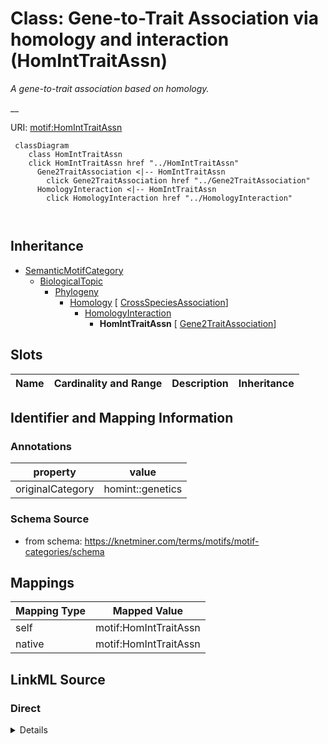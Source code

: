 

# Class: Gene-to-Trait Association via homology and interaction (HomIntTraitAssn) 


_A gene-to-trait association based on homology._

__





URI: [motif:HomIntTraitAssn](https://knetminer.com/terms/motifs/motif-categories/HomIntTraitAssn)






```mermaid
 classDiagram
    class HomIntTraitAssn
    click HomIntTraitAssn href "../HomIntTraitAssn"
      Gene2TraitAssociation <|-- HomIntTraitAssn
        click Gene2TraitAssociation href "../Gene2TraitAssociation"
      HomologyInteraction <|-- HomIntTraitAssn
        click HomologyInteraction href "../HomologyInteraction"
      
      
```





## Inheritance
* [SemanticMotifCategory](SemanticMotifCategory.md)
    * [BiologicalTopic](BiologicalTopic.md)
        * [Phylogeny](Phylogeny.md)
            * [Homology](Homology.md) [ [CrossSpeciesAssociation](CrossSpeciesAssociation.md)]
                * [HomologyInteraction](HomologyInteraction.md)
                    * **HomIntTraitAssn** [ [Gene2TraitAssociation](Gene2TraitAssociation.md)]



## Slots

| Name | Cardinality and Range | Description | Inheritance |
| ---  | --- | --- | --- |









## Identifier and Mapping Information





### Annotations

| property | value |
| --- | --- |
| originalCategory | homint::genetics |




### Schema Source


* from schema: https://knetminer.com/terms/motifs/motif-categories/schema




## Mappings

| Mapping Type | Mapped Value |
| ---  | ---  |
| self | motif:HomIntTraitAssn |
| native | motif:HomIntTraitAssn |







## LinkML Source

<!-- TODO: investigate https://stackoverflow.com/questions/37606292/how-to-create-tabbed-code-blocks-in-mkdocs-or-sphinx -->

### Direct

<details>
```yaml
name: HomIntTraitAssn
annotations:
  originalCategory:
    tag: originalCategory
    value: homint::genetics
description: 'A gene-to-trait association based on homology.

  '
title: Gene-to-Trait Association via homology and interaction
notes:
- 'original category no: 5.2'
from_schema: https://knetminer.com/terms/motifs/motif-categories/schema
is_a: HomologyInteraction
mixins:
- Gene2TraitAssociation

```
</details>

### Induced

<details>
```yaml
name: HomIntTraitAssn
annotations:
  originalCategory:
    tag: originalCategory
    value: homint::genetics
description: 'A gene-to-trait association based on homology.

  '
title: Gene-to-Trait Association via homology and interaction
notes:
- 'original category no: 5.2'
from_schema: https://knetminer.com/terms/motifs/motif-categories/schema
is_a: HomologyInteraction
mixins:
- Gene2TraitAssociation

```
</details>